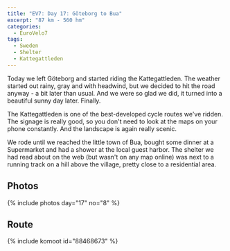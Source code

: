 ```yaml
---
title: "EV7: Day 17: Göteborg to Bua"
excerpt: "87 km - 560 hm"
categories:
  - EuroVelo7
tags:
  - Sweden
  - Shelter
  - Kattegattleden
---
```

Today we left Göteborg and started riding the Kattegattleden. The weather started out rainy, gray and with headwind, but we decided to hit the road anyway - a bit later than usual. And we were so glad we did, it turned into a beautiful sunny day later. Finally.

The Kattegattleden is one of the best-developed cycle routes we've ridden. The signage is really good, so you don't need to look at the maps on your phone constantly. And the landscape is again really scenic.

We rode until we reached the little town of Bua, bought some dinner at a Supermarket and had a shower at the local guest harbor. The shelter we had read about on the web (but wasn't on any map online) was next to a running track on a hill above the village, pretty close to a residential area.

## Photos

{% include photos day="17" no="8" %}

## Route

{% include komoot id="88468673" %}
